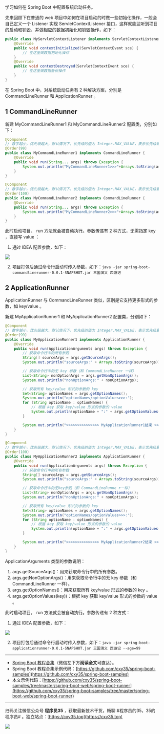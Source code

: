 学习如何在 Spring Boot 中配置系统启动任务。
<!-- more -->

先来回顾下在普通的 web 项目中如何在项目启动的时做一些初始化操作，一般会自己定义一个 Listener 实现 ServletContextListener 接口，这样就能监听到项目的启动和销毁，并做相应的数据初始化和销毁操作，如下：

```java
public class MyServletContextListener implements ServletContextListener {
    @Override
    public void contextInitialized(ServletContextEvent sce) {
        // 在这里做数据初始化操作
    }
    @Override
    public void contextDestroyed(ServletContextEvent sce) {
        // 在这里做数据备份操作
    }
}
```

在 Spring Boot 中，对系统启动任务有 2 种解决方案，分别是 CommandLineRunner 和 ApplicationRunner 。

## 1 CommandLineRunner

新建 MyCommandLineRunner1 和 MyCommandLineRunner2 配置类，分别如下：

```java
@Component
// 数字越小，优先级越大，默认情况下，优先级的值为 Integer.MAX_VALUE，表示优先级最低
@Order(99)
public class MyCommandLineRunner1 implements CommandLineRunner {
    @Override
    public void run(String... args) throws Exception {
        System.out.println("MyCommandLineRunner1>>>"+Arrays.toString(args));
    }
}
```

```java
@Component
// 数字越小，优先级越大，默认情况下，优先级的值为 Integer.MAX_VALUE，表示优先级最低
@Order(100)
public class MyCommandLineRunner2 implements CommandLineRunner {
    @Override
    public void run(String... args) throws Exception {
        System.out.println("MyCommandLineRunner2>>>"+Arrays.toString(args));
    }
}
```

此时启动项目， run 方法就会被自动执行。参数传递有 2 种方式，无需指定 key ，直接写 value ：

1. 通过 IDEA 配置参数，如下：

![](https://oscimg.oschina.net/oscnet/up-a87f262969cdd81b0fa942559dd670aad08.png)

2. 项目打包后通过命令行启动时传入参数，如下：`java -jar spring-boot-commandlinerunner-0.0.1-SNAPSHOT.jar 三国演义 西游记`

## 2 ApplicationRunner

ApplicationRunner 与 CommandLineRunner 类似，区别是它支持更多形式的参数，如 key/value 。

新建 MyApplicationRunner1 和 MyApplicationRunner2 配置类，分别如下：

```java
@Component
// 数字越小，优先级越大，默认情况下，优先级的值为 Integer.MAX_VALUE，表示优先级最低
@Order(99)
public class MyApplicationRunner1 implements ApplicationRunner {
    @Override
    public void run(ApplicationArguments args) throws Exception {
        // 获取命令行中的所有参数
        String[] sourceArgs = args.getSourceArgs();
        System.out.println("sourceArgs:" + Arrays.toString(sourceArgs));

        // 获取命令行中的无 key 参数（和 CommandLineRunner 一样）
        List<String> nonOptionArgs = args.getNonOptionArgs();
        System.out.println("nonOptionArgs:" + nonOptionArgs);

        // 获取所有 key/value 形式的参数的 key
        Set<String> optionNames = args.getOptionNames();
        System.out.println("optionNames/optionValues>>>:");
        for (String optionName : optionNames) {
            // 根据 key 获取 key/value 形式的参数的 value
            System.out.println(optionName + ":" + args.getOptionValues(optionName));
        }

        System.out.println(">>>>>>>>>>>>>>> MyApplicationRunner1结束 >>>>>>>>>>>>>>>>");
    }
}
```

```java
@Component
// 数字越小，优先级越大，默认情况下，优先级的值为 Integer.MAX_VALUE，表示优先级最低
@Order(100)
public class MyApplicationRunner2 implements ApplicationRunner {
    @Override
    public void run(ApplicationArguments args) throws Exception {
        // 获取命令行中的所有参数
        String[] sourceArgs = args.getSourceArgs();
        System.out.println("sourceArgs:" + Arrays.toString(sourceArgs));

        // 获取命令行中的无key参数（和 CommandLineRunne r一样）
        List<String> nonOptionArgs = args.getNonOptionArgs();
        System.out.println("nonOptionArgs:" + nonOptionArgs);

        // 获取所有 key/value 形式的参数的 key
        Set<String> optionNames = args.getOptionNames();
        System.out.println("optionNames/optionValues>>>:");
        for (String optionName : optionNames) {
            // 根据 key 获取 key/value 形式的参数的 value
            System.out.println(optionName + ":" + args.getOptionValues(optionName));
        }

        System.out.println(">>>>>>>>>>>>>>> MyApplicationRunner2结束 >>>>>>>>>>>>>>>>");
    }
}
```

ApplicationArguments 类型的参数说明：

1. args.getSourceArgs()：用来获取命令行中的所有参数。
2. args.getNonOptionArgs()：用来获取命令行中的无 key 参数（和 CommandLineRunner 一样）。
3. args.getOptionNames()：用来获取所有 key/value 形式的参数的 key 。
4. args.getOptionValues(key))：根据 key 获取 key/value 形式的参数的 value 。

此时启动项目， run 方法就会被自动执行。参数传递有 2 种方式：

1. 通过 IDEA 配置参数，如下：

![](https://oscimg.oschina.net/oscnet/up-a9e9d61cbb4cc4535258efa5357c8cd5d56.png)

2. 项目打包后通过命令行启动时传入参数，如下：`java -jar spring-boot-applicationrunner-0.0.1-SNAPSHOT.jar 三国演义 西游记 --age=99`

---

- [Spring Boot 教程合集](https://mp.weixin.qq.com/s/9vOiAxHFnfJnRwSlTfAHwg)（微信左下方**阅读全文**可直达）。
- Spring Boot 教程合集示例代码：[https://github.com/cxy35/spring-boot-samples](https://github.com/cxy35/spring-boot-samples)
- 本文示例代码：[https://github.com/cxy35/spring-boot-samples/tree/master/spring-boot-web/spring-boot-runner](https://github.com/cxy35/spring-boot-samples/tree/master/spring-boot-web/spring-boot-runner)


---

扫码关注微信公众号 **程序员35** ，获取最新技术干货，畅聊 #程序员的35，35的程序员# 。独立站点：[https://cxy35.top](https://cxy35.top)

![](https://oscimg.oschina.net/oscnet/up-285838b9c516db5bb1ba760f292f2346078.JPEG)